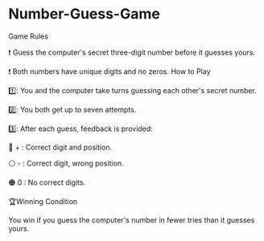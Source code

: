 # Number-Guess-Game

Game Rules

❗ Guess the computer's secret three-digit number before it guesses yours.

❗ Both numbers have unique digits and no zeros.
How to Play

1️⃣: You and the computer take turns guessing each other's secret number.

2️⃣: You both get up to seven attempts.

3️⃣: After each guess, feedback is provided:

🔵 + : Correct digit and position.

⚪️ - : Correct digit, wrong position.

🟠 0 : No correct digits.


🏆Winning Condition

You win if you guess the computer's number in fewer tries than it guesses yours.
